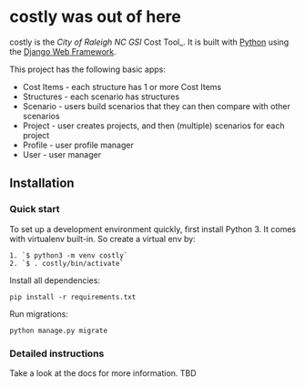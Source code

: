 

# costly was out of here

costly is the _City of Raleigh NC GSI_ Cost Tool_. It is built with [Python][0] using the [Django Web Framework][1].

This project has the following basic apps:

* Cost Items - each structure has 1 or more Cost Items
* Structures - each scenario has structures
* Scenario - users build scenarios that they can then compare with other scenarios
* Project - user creates projects, and then (multiple) scenarios for each project
* Profile - user profile manager
* User - user manager

## Installation

### Quick start

To set up a development environment quickly, first install Python 3. It
comes with virtualenv built-in. So create a virtual env by:

    1. `$ python3 -m venv costly`
    2. `$ . costly/bin/activate`

Install all dependencies:

    pip install -r requirements.txt

Run migrations:

    python manage.py migrate

### Detailed instructions

Take a look at the docs for more information. TBD

[0]: https://www.python.org/
[1]: https://www.djangoproject.com/
